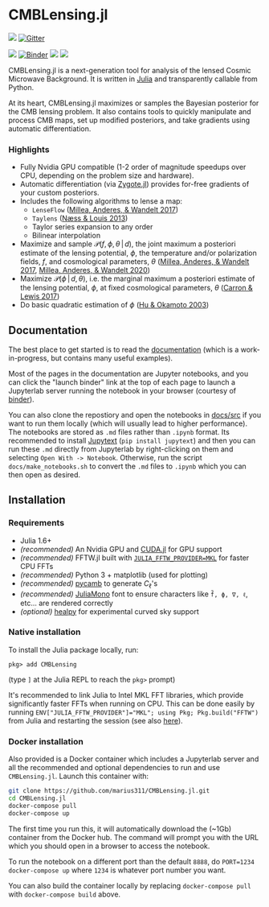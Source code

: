 # CMBLensing.jl

[![](https://img.shields.io/badge/docs-stable-blue.svg)](https://cosmicmar.com/CMBLensing.jl/stable) [![Gitter](https://badges.gitter.im/CMBLensing-jl/community.svg)](https://gitter.im/CMBLensing-jl/community?utm_source=badge&utm_medium=badge&utm_campaign=pr-badge)

[![](https://img.shields.io/badge/source-github-blue)](https://github.com/marius311/CMBLensing.jl)  [![Binder](https://mybinder.org/badge_logo.svg)](https://mybinder.org/v2/gh/marius311/CMBLensing.jl/gh-pages?urlpath=lab) 
[![](https://github.com/marius311/CMBLensing.jl/workflows/runtests/badge.svg)](https://github.com/marius311/CMBLensing.jl/actions?query=workflow%3Aruntests+branch%3Amaster) [![](https://github.com/marius311/CMBLensing.jl/workflows/docbuild/badge.svg)](https://github.com/marius311/CMBLensing.jl/actions?query=workflow%3Adocbuild+branch%3Amaster) 


CMBLensing.jl is a next-generation tool for analysis of the lensed Cosmic Microwave Background. It is written in [Julia](https://julialang.org/) and transparently callable from Python.


At its heart, CMBLensing.jl maximizes or samples the Bayesian posterior for the CMB lensing problem. It also contains tools to quickly manipulate and process CMB maps, set up modified posteriors, and take gradients using automatic differentiation.

### Highlights
* Fully Nvidia GPU compatible (1-2 order of magnitude speedups over CPU, depending on the problem size and hardware).
* Automatic differentiation (via [Zygote.jl](https://fluxml.ai/Zygote.jl/)) provides for-free gradients of your custom posteriors.
* Includes the following algorithms to lense a map:
    * `LenseFlow` ([Millea, Anderes, & Wandelt 2017](https://arxiv.org/abs/1708.06753))
    * `Taylens` ([Næss & Louis 2013](https://arxiv.org/abs/1307.0719))
    * Taylor series expansion to any order
    * Bilinear interpolation
* Maximize and sample $\mathcal{P}(f,\phi,\theta\,|\,d)$, the joint maximum a posteriori estimate of the lensing potential, $\phi$, the  temperature and/or polarization fields, $f$, and cosmological parameters, $\theta$ ([Millea, Anderes, & Wandelt 2017](https://arxiv.org/abs/1708.06753), [Millea, Anderes, & Wandelt 2020](https://arxiv.org/abs/2002.00965))
* Maximize $\mathcal{P}(\phi\,|\,d,\theta)$, i.e. the marginal maximum a posteriori estimate of the lensing potential, $\phi$, at fixed cosmological parameters, $\theta$ ([Carron & Lewis 2017](https://arxiv.org/abs/1704.08230))
* Do basic quadratic estimation of $\phi$ ([Hu & Okamoto 2003](https://arxiv.org/abs/astro-ph/0111606))

## Documentation

The best place to get started is to read the [documentation](https://cosmicmar.com/CMBLensing.jl/) (which is a work-in-progress, but contains many useful examples). 

Most of the pages in the documentation are Jupyter notebooks, and you can click the "launch binder" link at the top of each page to launch a Jupyterlab server running the notebook in your browser (courtesy of [binder](https://mybinder.org/)). 

You can also clone the repostiory and open the notebooks in [docs/src](https://github.com/marius311/CMBLensing.jl/tree/master/docs/src) if you want to run them locally (which will usually lead to higher performance). The notebooks are stored as `.md` files rather than `.ipynb` format. Its recommended to install [Jupytext](jupytext) (`pip install jupytext`) and then you can run these `.md` directly from Jupyterlab by right-clicking on them and selecting `Open With -> Notebook`. Otherwise, run the script `docs/make_notebooks.sh` to convert the `.md` files to `.ipynb` which you can then open as desired. 


## Installation

### Requirements

* Julia 1.6+
* _(recommended)_ An Nvidia GPU and [CUDA.jl](https://github.com/JuliaGPU/CUDA.jl) for GPU support
* _(recommended)_ FFTW.jl built with [`JULIA_FFTW_PROVIDER=MKL`](https://juliamath.github.io/FFTW.jl/stable/#Installation-1) for faster CPU FFTs 
* _(recommended)_ Python 3 + matplotlib (used for plotting)
* _(recommended)_ [pycamb](https://github.com/cmbant/CAMB) to generate $C_\ell$'s
* _(recommended)_ [JuliaMono](https://github.com/cormullion/juliamono/releases) font to ensure characters like `f̃, ϕ, ∇, ℓ`, etc... are rendered correctly
* _(optional)_ [healpy](https://github.com/healpy/healpy) for experimental curved sky support

### Native installation

To install the Julia package locally, run:

```juliapkg
pkg> add CMBLensing
```

(type `]` at the Julia REPL to reach the `pkg>` prompt)

It's recommended to link Julia to Intel MKL FFT libraries, which provide significantly faster FFTs when running on CPU. This can be done easily by running `ENV["JULIA_FFTW_PROVIDER"]="MKL"; using Pkg; Pkg.build("FFTW")` from Julia and restarting the session (see also [here](https://github.com/JuliaMath/FFTW.jl#mkl)).

### Docker installation

Also provided is a Docker container which includes a Jupyterlab server and all the recommended and optional dependencies to run and use `CMBLensing.jl`. Launch this container with:

```sh
git clone https://github.com/marius311/CMBLensing.jl.git
cd CMBLensing.jl
docker-compose pull
docker-compose up
```

The first time you run this, it will automatically download the (~1Gb) container from the Docker hub. The command will prompt you with the URL which you should open in a browser to access the notebook.

To run the notebook on a different port than the default `8888`, do `PORT=1234 docker-compose up` where `1234` is whatever port number you want.

You can also build the container locally by replacing `docker-compose pull` with `docker-compose build` above.
